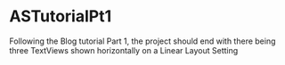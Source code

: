 # ASTutorialPt1
Following the Blog tutorial Part 1, the project should end with there being three TextViews shown horizontally on a Linear Layout Setting
